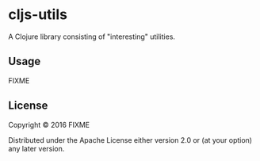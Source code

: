 # cljs-utils

A Clojure library consisting of "interesting" utilities.

## Usage

FIXME

## License

Copyright © 2016 FIXME

Distributed under the Apache License either version 2.0 or (at
your option) any later version.
